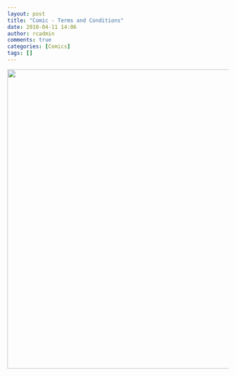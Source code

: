 ```yaml
---
layout: post
title: "Comic - Terms and Conditions"
date: 2010-04-11 14:06
author: rcadmin
comments: true
categories: [Comics]
tags: []
---
```

<a href="http://bitsmack.com/wp/2010/04/11/comic-terms-and-conditions/"><img src="http://dl.bitsmack.com/uploads/2010/04/20100411.jpg" alt="" title="hmmm if these are the mauling fees I'm going to have to make a few calls" width="680" height="680" class="alignnone size-full wp-image-1900" /></a>
